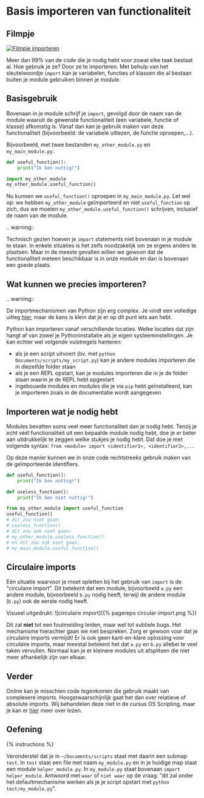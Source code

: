# Basis importeren van functionaliteit

## Filmpje
[![Filmpje importeren](https://i9.ytimg.com/vi/twnAT5DmJVY/mq1.jpg?sqp=CImm7fMF&rs=AOn4CLDNZxPQ1P2iyT9WNRGGYPAIQvUpXQ)](https://youtu.be/twnAT5DmJVY)

Meer dan 99% van de code die je nodig hebt voor zowat elke taak bestaat al. Hoe gebruik je ze? Door ze te importeren. Met behulp van het sleutelwoordje `import` kan je variabelen, functies of klassen die al bestaan buiten je module gebruiken binnen je module.

## Basisgebruik
Bovenaan in je module schrijf je `import`, gevolgd door de naam van de module waaruit de gewenste functionaliteit (een variabele, functie of klasse) afkomstig is. Vanaf dan kan je gebruik maken van deze functionaliteit (bijvoorbeeld: de variabele uitlezen, de functie oproepen,...).

Bijvoorbeeld, met twee bestanden `my_other_module.py` en `my_main_module.py`:

```python
def useful_function():
    print("Ik ben nuttig!")
```

```python
import my_other_module
my_other_module.useful_function()
```

Nu kunnen we `useful_function()` oproepen in `my_main_module.py`. Let wel op: we hebben `my_other_module` geïmporteerd en niet `useful_function` op zich, dus we moeten `my_other_module.useful_function()` schrijven, inclusief de naam van de module.

.. warning::

   Technisch gezien hoeven je `import` statements niet bovenaan in je module te staan. In enkele situaties is het zelfs noodzakelijk om ze ergens anders te plaatsen. Maar in de meeste gevallen willen we gewoon dat de functionaliteit meteen beschikbaar is in onze module en dan is bovenaan een goede plaats.

## Wat kunnen we precies importeren?
.. warning::

   De importmechanismen van Python zijn erg complex. Je vindt een volledige uitleg [hier](https://docs.python.org/3/reference/import.html#importsystem), maar de kans is klein dat je er op dit punt iets aan hebt.

Python kan importeren vanaf verschillende locaties. Welke locaties dat zijn hangt af van zowel je Pythoninstallatie als je eigen systeeminstellingen. Je kan echter wel volgende vuistregels hanteren:

- als je een script uitvoert (bv. met `python Documents/scripts/my_script.py`) kan je andere modules importeren die in diezelfde folder staan
- als je een REPL opstart, kan je modules importeren die in je de folder staan waarin je de REPL hebt opgestart
- ingebouwde modules en modules die je via `pip` hebt geïnstalleerd, kan je importeren zoals in de documentatie wordt aangegeven

## Importeren wat je nodig hebt
Modules bevatten soms veel meer functionaliteit dan je nodig hebt. Tenzij je echt véél functionaliteit uit een bepaalde module nodig hebt, doe je er beter aan uitdrukkelijk te zeggen welke stukjes je nodig hebt. Dat doe je met volgende syntax: `from <module> import <identifier1>, <identifier2>,...`

Op deze manier kunnen we in onze code rechtstreeks gebruik maken van de geïmporteerde identifiers.

```python
def useful_function():
    print("Ik ben nuttig!")

def useless_function():
    print("Ik ben niet nuttig!")
```

```python
from my_other_module import useful_function
useful_function()
# dit zou niet gaan:
# useless_function()
# dit zou ook niet gaan:
# my_other_module.useless_function()
# en dit zou ook niet gaan:
# my_main_module.useful_function()
```

## Circulaire imports
Eén situatie waarvoor je moet opletten bij het gebruik van `import` is de "circulaire import". Dit betekent dat een module, bijvoorbeeld `a.py` een andere module, bijvoorbeeld `b.py` nodig heeft, terwijl de andere module (`b.py`) ook de eerste nodig heeft.

Visueel uitgedrukt:
![circulaire import]({% pagerepo circular-import.png %})

Dit zal **niet** tot een foutmelding leiden, maar wel tot subtiele bugs. Het mechanisme hierachter gaan we niet bespreken. Zorg er gewoon voor dat je circulaire imports vermijdt! Er is ook geen kant-en-klare oplossing voor circulaire imports, maar meestal betekent het dat `a.py` en `b.py` allebei te veel taken vervullen. Normaal kan je er kleinere modules uit afsplitsen die niet meer afhankelijk zijn van elkaar.

## Verder
Online kan je misschien code tegenkomen die gebruik maakt van complexere imports. Hoogstwaarschijnlijk gaat het dan over relatieve of absolute imports. Wij behandelen deze niet in de cursus OS Scripting, maar je kan er [hier](https://realpython.com/absolute-vs-relative-python-imports/) meer over lezen.

## Oefening
{% instructions %}

Veronderstel dat je in `~/Documents/scripts` staat met daarin een submap `test`. In `test` staat een file met naam `my_module.py` en in je huidige map staat een module `helper_module.py`. In `my_module.py` staat bovenaan `import helper_module`. Antwoord met `waar` of `niet waar` op de vraag: "dit zal onder het defaultmechanisme werken als je je script opstart met `python test/my_module.py`".
